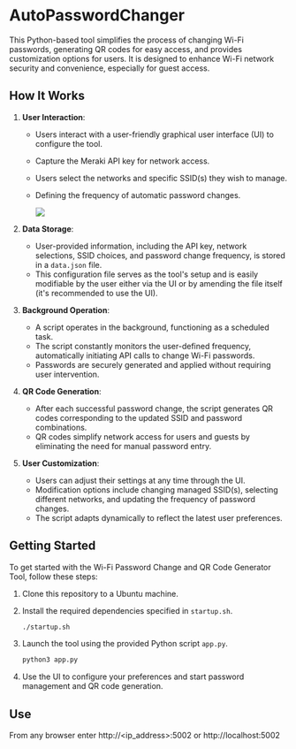 # AutoPasswordChanger
This Python-based tool simplifies the process of changing Wi-Fi passwords, generating QR codes for easy access, and provides customization options for users. It is designed to enhance Wi-Fi network security and convenience, especially for guest access.

## How It Works

1. **User Interaction**:
   - Users interact with a user-friendly graphical user interface (UI) to configure the tool.
   - Capture the Meraki API key for network access.
   - Users select the networks and specific SSID(s) they wish to manage.
   - Defining the frequency of automatic password changes.
  
     ![](static/AppUI.png)

2. **Data Storage**:
   - User-provided information, including the API key, network selections, SSID choices, and password change frequency, is stored in a `data.json` file.
   - This configuration file serves as the tool's setup and is easily modifiable by the user either via the UI or by amending the file itself (it's recommended to use the UI).

3. **Background Operation**:
   - A script operates in the background, functioning as a scheduled task.
   - The script constantly monitors the user-defined frequency, automatically initiating API calls to change Wi-Fi passwords.
   - Passwords are securely generated and applied without requiring user intervention.

4. **QR Code Generation**:
   - After each successful password change, the script generates QR codes corresponding to the updated SSID and password combinations.
   - QR codes simplify network access for users and guests by eliminating the need for manual password entry.

5. **User Customization**:
   - Users can adjust their settings at any time through the UI.
   - Modification options include changing managed SSID(s), selecting different networks, and updating the frequency of password changes.
   - The script adapts dynamically to reflect the latest user preferences.

## Getting Started

To get started with the Wi-Fi Password Change and QR Code Generator Tool, follow these steps:

1. Clone this repository to a Ubuntu machine.
2. Install the required dependencies specified in `startup.sh`.

   ```bash
   ./startup.sh
   ```
4. Launch the tool using the provided Python script `app.py`.

   ```bash
   python3 app.py
   ```
6. Use the UI to configure your preferences and start password management and QR code generation.

## Use

From any browser enter http://<ip_address>:5002 or http://localhost:5002

